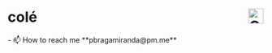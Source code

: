 <h1>colé   <img align="right" alt="Coding" width="30" src="https://logodownload.org/wp-content/uploads/2016/11/botafogo-logo-escudo.png"></h1>
- 📫 How to reach me **pbragamiranda@pm.me**

